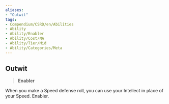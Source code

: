 ```yaml
---
aliases:
- "Outwit"
tags:
- Compendium/CSRD/en/Abilities
- Ability
- Ability/Enabler
- Ability/Cost/NA
- Ability/Tier/Mid
- Ability/Categories/Meta
---
```


  
## Outwit  
>**Enabler**
  
When you make a Speed defense roll, you can use your Intellect in place of your Speed. Enabler.